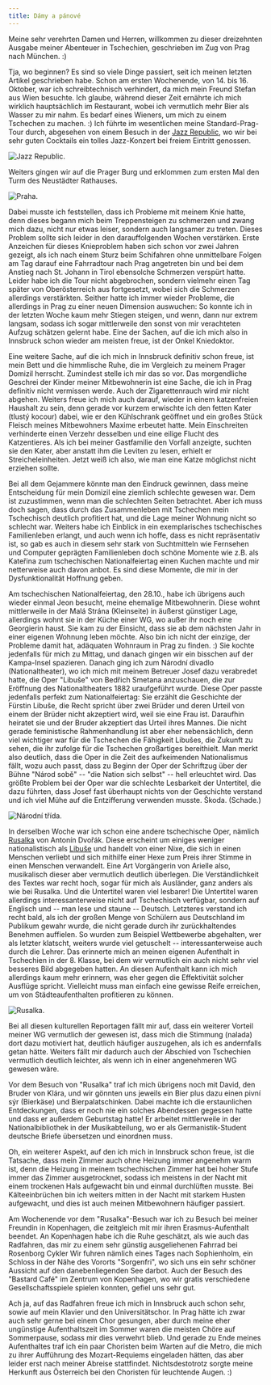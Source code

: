```yaml
---
title: Dámy a pánové
---
```


Meine sehr verehrten Damen und Herren, willkommen zu dieser
dreizehnten Ausgabe meiner Abenteuer in Tschechien,
geschrieben im Zug von Prag nach München. :)

Tja, wo beginnen? Es sind so viele Dinge passiert,
seit ich meinen letzten Artikel geschrieben habe.
Schon am ersten Wochenende, von 14. bis 16. Oktober,
war ich schreibtechnisch verhindert, da mich mein Freund Stefan
aus Wien besuchte.
Ich glaube, während dieser Zeit ernährte ich mich wirklich
hauptsächlich im Restaurant, wobei ich vermutlich mehr Bier als Wasser
zu mir nahm. Es bedarf eines Wieners, um mich zu einem Tschechen zu machen. :)
Ich führte im wesentlichen meine Standard-Prag-Tour durch,
abgesehen von einem Besuch in der [Jazz Republic],
wo wir bei sehr guten Cocktails ein tolles Jazz-Konzert
bei freiem Eintritt genossen.

![Jazz Republic.]($media$/IMG_20161015_215338.jpg)

Weiters gingen wir auf die Prager Burg und
erklommen zum ersten Mal den Turm des Neustädter Rathauses.

![Praha.]($media$/IMG_20161016_162051.jpg)

Dabei musste ich feststellen, dass ich Probleme mit meinem Knie hatte,
denn dieses begann mich beim Treppensteigen zu schmerzen und
zwang mich dazu, nicht nur etwas leiser, sondern auch langsamer zu treten.
Dieses Problem sollte sich leider in den darauffolgenden Wochen verstärken.
Erste Anzeichen für dieses Knieproblem haben sich schon vor zwei Jahren gezeigt,
als ich nach einem Sturz beim Schifahren ohne unmittelbare Folgen
am Tag darauf eine Fahrradtour nach Prag angetreten bin und bei
dem Anstieg nach St. Johann in Tirol ebensolche Schmerzen verspürt hatte.
Leider habe ich die Tour nicht abgebrochen, sondern vielmehr einen Tag später
von Oberösterreich aus fortgesetzt, wobei sich die Schmerzen allerdings
verstärkten.
Seither hatte ich immer wieder Probleme, die allerdings in Prag zu einer
neuen Dimension auswuchen:
So konnte ich in der letzten Woche kaum mehr Stiegen steigen, und wenn,
dann nur extrem langsam, sodass ich sogar mittlerweile den sonst von mir
verachteten Aufzug schätzen gelernt habe.
Eine der Sachen, auf die ich mich also in Innsbruck schon wieder am meisten
freue, ist der Onkel Kniedoktor.

Eine weitere Sache, auf die ich mich in Innsbruck definitiv schon freue,
ist mein Bett und die himmlische Ruhe, die im Vergleich zu meinem
Prager Domizil herrscht. Zumindest stelle ich mir das so vor.
Das morgendliche Geschrei der Kinder meiner Mitbewohnerin ist eine Sache,
die ich in Prag definitiv nicht vermissen werde.
Auch der Zigarettenrauch wird mir nicht abgehen.
Weiters freue ich mich auch darauf, wieder in einem katzenfreien Haushalt
zu sein, denn gerade vor kurzem erwischte ich den fetten Kater
(tlustý kocour) dabei, wie er den Kühlschrank geöffnet und
ein großes Stück Fleisch meines Mitbewohners Maxime erbeutet hatte.
Mein Einschreiten verhinderte einen Verzehr desselben und eine eilige Flucht
des Katzentieres.
Als ich bei meiner Gastfamilie den Vorfall anzeigte, suchten sie den Kater,
aber anstatt ihm die Leviten zu lesen, erhielt er Streicheleinheiten.
Jetzt weiß ich also, wie man eine Katze möglichst nicht erziehen sollte.

Bei all dem Gejammere könnte man den Eindruck gewinnen,
dass meine Entscheidung für mein Domizil eine ziemlich schlechte gewesen war.
Dem ist zuzustimmen, wenn man die schlechten Seiten betrachtet.
Aber ich muss doch sagen, dass durch das Zusammenleben mit Tschechen
mein Tschechisch deutlich profitiert hat, und die Lage meiner Wohnung
nicht so schlecht war.
Weiters habe ich Einblick in ein exemplarisches tschechisches Familienleben
erlangt, und auch wenn ich hoffe, dass es nicht repräsentativ ist,
so gab es auch in diesem sehr stark von Suchtmitteln wie Fernsehen
und Computer geprägten Familienleben doch schöne Momente wie z.B.
als Kateřina zum tschechischen Nationalfeiertag einen Kuchen machte
und mir netterweise auch davon anbot.
Es sind diese Momente, die mir in der Dysfunktionalität Hoffnung geben.

Am tschechischen Nationalfeiertag, den 28.10., habe ich übrigens auch
wieder einmal Jeon besucht, meine ehemalige Mitbewohnerin.
Diese wohnt mittlerweile in der Malá Strána (Kleinseite) in äußerst
günstiger Lage, allerdings wohnt sie in der Küche einer WG,
wo außer ihr noch eine Georgierin haust.
Sie kam zu der Einsicht, dass sie ab dem nächsten Jahr in einer
eigenen Wohnung leben möchte. Also bin ich nicht der einzige,
der Probleme damit hat, adäquaten Wohnraum in Prag zu finden. :)
Sie kochte jedenfalls für mich zu Mittag, und danach gingen wir
ein bisschen auf der Kampa-Insel spazieren.
Danach ging ich zum Národní divadlo (Nationaltheater),
wo ich mich mit meinem Betreuer Josef dazu verabredet hatte,
die Oper "Libuše" von Bedřich Smetana anzuschauen,
die zur Eröffnung des Nationaltheaters 1882 uraufgeführt wurde.
Diese Oper passte jedenfalls perfekt zum Nationalfeiertag:
Sie erzählt die Geschichte der Fürstin Libuše,
die Recht spricht über zwei Brüder und deren Urteil von einem der Brüder
nicht akzeptiert wird, weil sie eine Frau ist.
Daraufhin heiratet sie und der Bruder akzeptiert das Urteil ihres Mannes.
Die nicht gerade feministische Rahmenhandlung ist aber eher nebensächlich,
denn viel wichtiger war für die Tschechen die Fähigkeit Libušes,
die Zukunft zu sehen, die ihr zufolge für die Tschechen großartiges bereithielt.
Man merkt also deutlich, dass die Oper in die Zeit des
aufkeimenden Nationalismus fällt, wozu auch passt,
dass zu Beginn der Oper der Schriftzug über der Bühne "Národ sobě"
-- "die Nation sich selbst" -- hell erleuchtet wird.
Das größte Problem bei der Oper war die schlechte Lesbarkeit der Untertitel,
die dazu führten, dass Josef fast überhaupt nichts von der Geschichte verstand
und ich viel Mühe auf die Entzifferung verwenden musste. Škoda. (Schade.)

![Národní třída.]($media$/IMG_20161028_182152.jpg)

In derselben Woche war ich schon eine andere tschechische Oper,
nämlich [Rusalka] von Antonín Dvořák.
Diese erscheint um einiges weniger nationalistisch als [Libuše] und
handelt von einer Nixe, die sich in einen Menschen verliebt und sich
mithilfe einer Hexe zum Preis ihrer Stimme in einen Menschen verwandelt.
Eine Art Vorgängerin von Arielle also, musikalisch dieser aber vermutlich
deutlich überlegen.
Die Verständlichkeit des Textes war recht hoch, sogar für mich als Ausländer,
ganz anders als wie bei Rusalka. Und die Untertitel waren viel lesbarer!
Die Untertitel waren allerdings interessanterweise nicht auf Tschechisch
verfügbar, sondern auf Englisch und -- man lese und staune -- Deutsch.
Letzteres verstand ich recht bald, als ich der großen Menge von
Schülern aus Deutschland im Publikum gewahr wurde, die nicht gerade
durch ihr zurückhaltendes Benehmen auffielen.
So wurden zum Beispiel Wettbewerbe abgehalten, wer als letzter klatscht,
weiters wurde viel getuschelt -- interessanterweise auch durch die Lehrer.
Das erinnerte mich an meinen eigenen Aufenthalt in Tschechien in der 8. Klasse,
bei dem wir vermutlich ein auch nicht sehr viel besseres Bild abgegeben hatten.
An diesen Aufenthalt kann ich mich allerdings kaum mehr erinnern,
was eher gegen die Effektivität solcher Ausflüge spricht.
Vielleicht muss man einfach eine gewisse Reife erreichen,
um von Städteaufenthalten profitieren zu können.

![Rusalka.]($media$/IMG_20161025_185904.jpg)

Bei all diesen kulturellen Reportagen fällt mir auf, dass ein weiterer Vorteil
meiner WG vermutlich der gewesen ist, dass mich die Stimmung (nalada)
dort dazu motiviert hat, deutlich häufiger auszugehen, als ich es
andernfalls getan hätte.
Weiters fällt mir dadurch auch der Abschied von Tschechien vermutlich
deutlich leichter, als wenn ich in einer angenehmeren WG gewesen wäre.

Vor dem Besuch von "Rusalka" traf ich mich übrigens noch mit David,
den Bruder von Klára, und wir gönnten uns jeweils ein Bier plus
dazu einen pivní sýr (Bierkäse) und Bierpalatschinken.
Dabei machte ich die erstaunlichen Entdeckungen, dass er noch nie
ein solches Abendessen gegessen hatte und dass er außerdem Geburtstag hatte!
Er arbeitet mittlerweile in der Nationalbibliothek in der Musikabteilung,
wo er als Germanistik-Student deutsche Briefe übersetzen und einordnen muss.

Oh, ein weiterer Aspekt, auf den ich mich in Innsbruck schon freue,
ist die Tatsache, dass mein Zimmer auch ohne Heizung immer angenehm warm ist,
denn die Heizung in meinem tschechischen Zimmer hat bei hoher Stufe
immer das Zimmer ausgetrocknet, sodass ich meistens in der Nacht
mit einem trockenen Hals aufgewacht bin und einmal durchlüften musste.
Bei Kälteeinbrüchen bin ich weiters mitten in der Nacht mit starkem Husten
aufgewacht, und dies ist auch meinen Mitbewohnern häufiger passiert.

Am Wochenende vor dem "Rusalka"-Besuch war ich zu Besuch bei meiner Freundin
in Kopenhagen, die zeitgleich mit mir ihren Erasmus-Aufenthalt beendet.
An Kopenhagen habe ich die Ruhe geschätzt, als wie auch das Radfahren,
das mir zu einem sehr günstig ausgeliehenen Fahrrad bei Rosenborg Cykler
Wir fuhren nämlich eines Tages nach Sophienholm, ein Schloss in der Nähe
des Vororts "Sorgenfri", wo sich uns ein sehr schöner Aussicht auf den
danebenliegenden See darbot.
Auch der Besuch des "Bastard Café" im Zentrum von Kopenhagen,
wo wir gratis verschiedene Gesellschaftsspiele spielen konnten,
gefiel uns sehr gut.

Ach ja, auf das Radfahren freue ich mich in Innsbruck auch schon sehr,
sowie auf mein Klavier und den Universitätschor.
In Prag hätte ich zwar auch sehr gerne bei einem Chor gesungen,
aber durch meine eher ungünstige Aufenthaltszeit im Sommer
waren die meisten Chöre auf Sommerpause, sodass mir dies verwehrt blieb.
Und gerade zu Ende meines Aufenthaltes traf ich ein paar Choristen
beim Warten auf die Metro, die mich zu ihrer Aufführung des Mozart-Requiems
eingeladen hätten, das aber leider erst nach meiner Abreise stattfindet.
Nichtsdestotrotz sorgte meine Herkunft aus Österreich bei den Choristen
für leuchtende Augen. :)

[Jazz Republic]: http://www.jazzrepublic.cz/
[Rosenborg Cykler]: http://www.isicdanmark.dk/en/benefits/rosenborg-cykler/
[Libuše]: https://de.wikipedia.org/wiki/Libusa
[Rusalka]: https://de.wikipedia.org/wiki/Rusalka_(Oper)
